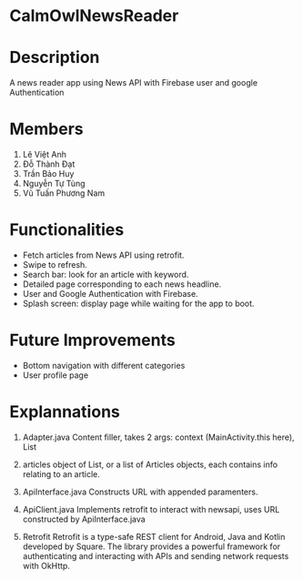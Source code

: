 # CalmOwlNewsReader

Description 
====
A news reader app using News API with Firebase user and google Authentication


Members
====
1. Lê Việt Anh
2. Đỗ Thành Đạt
3. Trần Bảo Huy
4. Nguyễn Tự Tùng
5. Vũ Tuấn Phương Nam


Functionalities
====
- Fetch articles from News API using retrofit.
- Swipe to refresh.
- Search bar: look for an article with keyword.
- Detailed page corresponding to each news headline.
- User and Google Authentication with Firebase.
- Splash screen: display page while waiting for the app to boot.

Future Improvements
====
- Bottom navigation with different categories
- User profile page


Explannations 
====

1. Adapter.java
Content filler, takes 2 args: context (MainActivity.this here), List


2. articles
object of List<Articles>, or a list of Articles objects, each contains info relating to an article.


3. ApiInterface.java
Constructs URL with appended paramenters.


4. ApiClient.java
Implements retrofit to interact with newsapi, uses URL constructed by ApiInterface.java


5. Retrofit
Retrofit is a type-safe REST client for Android, Java and Kotlin developed by Square. 
The library provides a powerful framework for authenticating and interacting with APIs 
and sending network requests with OkHttp.